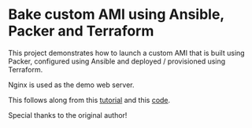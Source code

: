 # Bake custom AMI using Ansible, Packer and Terraform


This project demonstrates how to launch a custom AMI that is built using Packer, configured using Ansible and deployed / provisioned using Terraform.

Nginx is used as the demo web server.

This follows along from this [tutorial](https://itnext.io/immutable-infrastructure-using-packer-ansible-and-terraform-7ca6f79582b8) and this [code](https://github.com/MiteshSharma/ImmutableInfrastructure). 

Special thanks to the original author!
